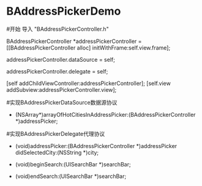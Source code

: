 # BAddressPickerDemo

#开始
导入 "BAddressPickerController.h"

BAddressPickerController *addressPickerController = [[BAddressPickerController alloc] initWithFrame:self.view.frame];

addressPickerController.dataSource = self;

addressPickerController.delegate = self;
    
[self addChildViewController:addressPickerController];
[self.view addSubview:addressPickerController.view];

#实现BAddressPickerDataSource数据源协议
- (NSArray*)arrayOfHotCitiesInAddressPicker:(BAddressPickerController *)addressPicker;

#实现BAddressPickerDelegate代理协议

- (void)addressPicker:(BAddressPickerController *)addressPicker didSelectedCity:(NSString *)city;

- (void)beginSearch:(UISearchBar *)searchBar;

- (void)endSearch:(UISearchBar *)searchBar;
